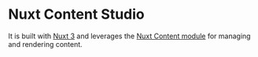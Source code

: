 # Nuxt Content Studio

It is built with [Nuxt 3](https://nuxt.com/) and leverages the [Nuxt Content module](https://content.nuxtjs.org/) for managing and rendering content.
